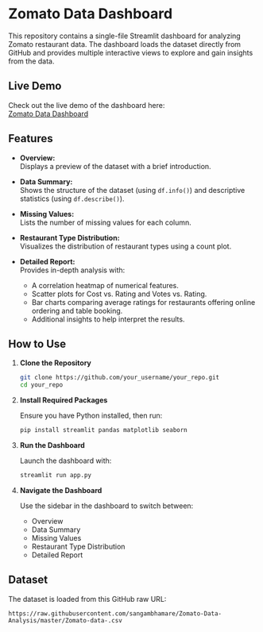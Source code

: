 # Zomato Data Dashboard

This repository contains a single-file Streamlit dashboard for analyzing Zomato restaurant data. The dashboard loads the dataset directly from GitHub and provides multiple interactive views to explore and gain insights from the data.

## Live Demo

Check out the live demo of the dashboard here:  
[Zomato Data Dashboard](https://zomato-data-analysis-fndmnfcng9x3jhycdethno.streamlit.app/)

## Features

- **Overview:**  
  Displays a preview of the dataset with a brief introduction.

- **Data Summary:**  
  Shows the structure of the dataset (using `df.info()`) and descriptive statistics (using `df.describe()`).

- **Missing Values:**  
  Lists the number of missing values for each column.

- **Restaurant Type Distribution:**  
  Visualizes the distribution of restaurant types using a count plot.

- **Detailed Report:**  
  Provides in-depth analysis with:
  - A correlation heatmap of numerical features.
  - Scatter plots for Cost vs. Rating and Votes vs. Rating.
  - Bar charts comparing average ratings for restaurants offering online ordering and table booking.
  - Additional insights to help interpret the results.

## How to Use

1. **Clone the Repository**

   ```bash
   git clone https://github.com/your_username/your_repo.git
   cd your_repo
   ```

2. **Install Required Packages**

   Ensure you have Python installed, then run:

   ```bash
   pip install streamlit pandas matplotlib seaborn
   ```

3. **Run the Dashboard**

   Launch the dashboard with:

   ```bash
   streamlit run app.py
   ```

4. **Navigate the Dashboard**

   Use the sidebar in the dashboard to switch between:
   - Overview
   - Data Summary
   - Missing Values
   - Restaurant Type Distribution
   - Detailed Report

## Dataset

The dataset is loaded from this GitHub raw URL:

```
https://raw.githubusercontent.com/sangambhamare/Zomato-Data-Analysis/master/Zomato-data-.csv
```
